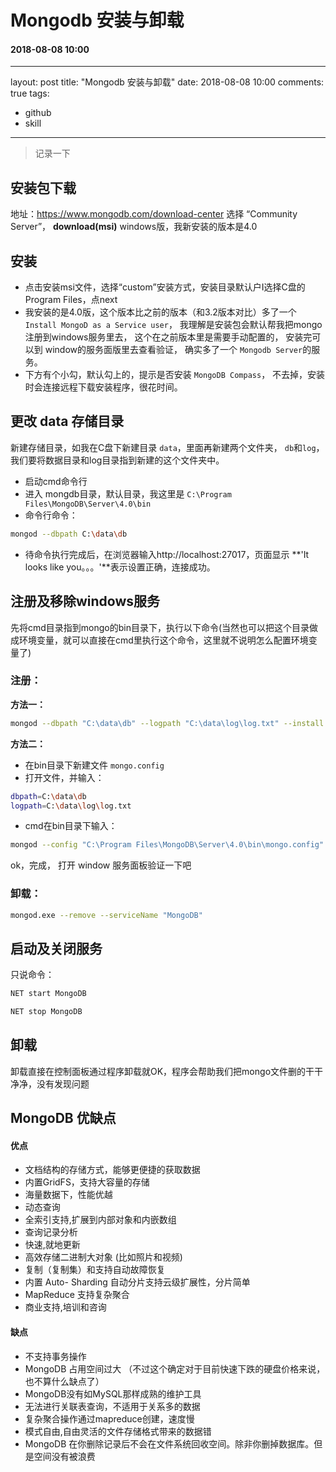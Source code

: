 # Mongodb 安装与卸载
#### 2018-08-08 10:00
---
layout: post
title: "Mongodb 安装与卸载"
date: 2018-08-08 10:00
comments: true
tags:
  - github
  - skill
---

> 记录一下

## 安装包下载
地址：https://www.mongodb.com/download-center
选择 “Community Server”， **download(msi)**
windows版，我新安装的版本是4.0

## 安装
- 点击安装msi文件，选择“custom”安装方式，安装目录默认户I选择C盘的Program Files，点next
- 我安装的是4.0版，这个版本比之前的版本（和3.2版本对比）多了一个 `Install MongoD as a Service user`，
我理解是安装包会默认帮我把mongo注册到windows服务里去，
这个在之前版本里是需要手动配置的，
安装完可以到 window的服务面版里去查看验证，
确实多了一个 `Mongodb Server`的服务。
- 下方有个小勾，默认勾上的，提示是否安装 `MongoDB Compass`，
不去掉，安装时会连接远程下载安装程序，很花时间。

## 更改 data 存储目录
新建存储目录，如我在C盘下新建目录 `data`，里面再新建两个文件夹， `db`和`log`，
我们要将数据目录和log目录指到新建的这个文件夹中。

- 启动cmd命令行
- 进入 mongdb目录，默认目录，我这里是 `C:\Program Files\MongoDB\Server\4.0\bin`
- 命令行命令：
``` bash
mongod --dbpath C:\data\db
```
- 待命令执行完成后，在浏览器输入http://localhost:27017，页面显示 **'It looks like you。。。'**表示设置正确，连接成功。


## 注册及移除windows服务
先将cmd目录指到mongo的bin目录下，执行以下命令(当然也可以把这个目录做成环境变量，就可以直接在cmd里执行这个命令，这里就不说明怎么配置环境变量了)
### 注册：
**方法一：**
``` bash
mongod --dbpath "C:\data\db" --logpath "C:\data\log\log.txt" --install --serviceName "MongoDB"
```
**方法二：**
- 在bin目录下新建文件 `mongo.config`
- 打开文件，并输入：
``` bash
dbpath=C:\data\db
logpath=C:\data\log\log.txt
```
- cmd在bin目录下输入：
``` bash
mongod --config "C:\Program Files\MongoDB\Server\4.0\bin\mongo.config" --install --serviceName "MongoDB"
```
ok，完成，
打开 window 服务面板验证一下吧


### 卸载：
```bash
mongod.exe --remove --serviceName "MongoDB"
```


## 启动及关闭服务
只说命令：
``` bash
NET start MongoDB
```
``` bash
NET stop MongoDB
```

## 卸载
卸载直接在控制面板通过程序卸载就OK，程序会帮助我们把mongo文件删的干干净净，没有发现问题


## MongoDB 优缺点
#### 优点
- 文档结构的存储方式，能够更便捷的获取数据
- 内置GridFS，支持大容量的存储
- 海量数据下，性能优越
- 动态查询
- 全索引支持,扩展到内部对象和内嵌数组
- 查询记录分析
- 快速,就地更新
- 高效存储二进制大对象 (比如照片和视频)
- 复制（复制集）和支持自动故障恢复
- 内置 Auto- Sharding 自动分片支持云级扩展性，分片简单
- MapReduce 支持复杂聚合
- 商业支持,培训和咨询

#### 缺点
- 不支持事务操作
- MongoDB 占用空间过大 （不过这个确定对于目前快速下跌的硬盘价格来说，也不算什么缺点了）
- MongoDB没有如MySQL那样成熟的维护工具
- 无法进行关联表查询，不适用于关系多的数据
- 复杂聚合操作通过mapreduce创建，速度慢
- 模式自由,自由灵活的文件存储格式带来的数据错
- MongoDB 在你删除记录后不会在文件系统回收空间。除非你删掉数据库。但是空间没有被浪费